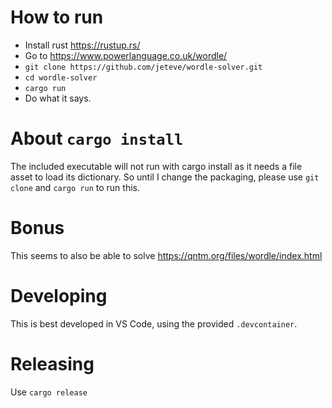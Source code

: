 # How to run

- Install rust https://rustup.rs/
- Go to https://www.powerlanguage.co.uk/wordle/
- `git clone https://github.com/jeteve/wordle-solver.git`
- `cd wordle-solver`
- `cargo run`
- Do what it says.

# About `cargo install`

The included executable will not run with cargo install as it
needs a file asset to load its dictionary. So until I change
the packaging, please use `git clone` and `cargo run` to run this.

# Bonus

This seems to also be able to solve https://qntm.org/files/wordle/index.html

# Developing

This is best developed in VS Code, using the provided `.devcontainer`.

# Releasing

Use `cargo release`